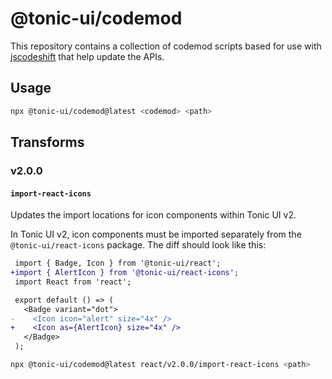 # @tonic-ui/codemod

This repository contains a collection of codemod scripts based for use with [jscodeshift](https://github.com/facebook/jscodeshift) that help update the APIs.

## Usage

```bash
npx @tonic-ui/codemod@latest <codemod> <path>
```

## Transforms

### v2.0.0

#### `import-react-icons`

Updates the import locations for icon components within Tonic UI v2.

In Tonic UI v2, icon components must be imported separately from the `@tonic-ui/react-icons` package. The diff should look like this:

```diff
 import { Badge, Icon } from '@tonic-ui/react';
+import { AlertIcon } from '@tonic-ui/react-icons';
 import React from 'react';

 export default () => (
   <Badge variant="dot">
-    <Icon icon="alert" size="4x" />
+    <Icon as={AlertIcon} size="4x" />
   </Badge>
 );
```

```bash
npx @tonic-ui/codemod@latest react/v2.0.0/import-react-icons <path>
```
